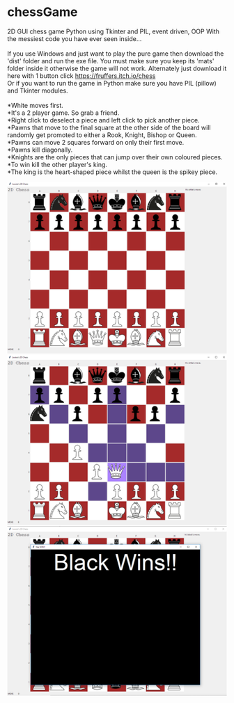 # chessGame
2D GUI chess game Python using Tkinter and PIL, event driven, OOP
With the messiest code you have ever seen inside...
<br />
<br />
If you use Windows and just want to play the pure game then download the 'dist' folder and run the exe file. You must make sure you keep its 'mats' folder inside it otherwise the game will not work. Alternately just download it here with 1 button click https://fruffers.itch.io/chess
<br />
Or if you want to run the game in Python make sure you have PIL (pillow) and Tkinter modules.
<br />
<br />
*White moves first.
<br />
*It's a 2 player game. So grab a friend.
<br />
*Right click to deselect a piece and left click to pick another piece.
<br />
*Pawns that move to the final square at the other side of the board will randomly get promoted to either a Rook, Knight, Bishop or Queen. 
<br />
*Pawns can move 2 squares forward on only their first move.
<br />
*Pawns kill diagonally.
<br />
*Knights are the only pieces that can jump over their own coloured pieces.
<br />
*To win kill the other player's king.
<br />
*The king is the heart-shaped piece whilst the queen is the spikey piece.
<br />

![](https://github.com/fruffers/chessGame/blob/master/promote/game5.PNG)
![](https://github.com/fruffers/chessGame/blob/master/promote/game3.PNG)
![](https://github.com/fruffers/chessGame/blob/master/promote/game4.PNG)
